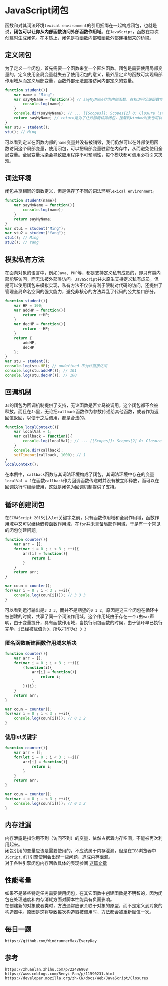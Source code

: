 # JavaScript闭包

函数和对其词法环境`lexical environment`的引用捆绑在一起构成闭包，也就是说，**闭包可以让你从内部函数访问外部函数作用域**。在`JavaScript`，函数在每次创建时生成闭包。在本质上，闭包是将函数内部和函数外部连接起来的桥梁。

## 定义闭包
为了定义一个闭包，首先需要一个函数来套一个匿名函数。闭包是需要使用局部变量的，定义使用全局变量就失去了使用闭包的意义，最外层定义的函数可实现局部作用域从而定义局部变量，函数外部无法直接访问内部定义的变量。

```JavaScript
function student(){
    var name = "Ming";
    var sayMyName = function(){ // sayMyName作为内部函数，有权访问父级函数作用域student中的变量
        console.log(name);
    }
    console.dir(sayMyName); // ... [[Scopes]]: Scopes[2] 0: Closure (student) {name: "Ming"} 1: Global ...
    return sayMyName; // return是为了让外部能访问闭包，挂载到window对象也可以 
}
var stu = student(); 
stu(); // Ming
```
可以看到定义在函数内部的`name`变量并没有被销毁，我们仍然可以在外部使用函数访问这个局部变量，使用闭包，可以把局部变量驻留在内存中，从而避免使用全局变量。全局变量污染会导致应用程序不可预测性，每个模块都可调用必将引来灾难。

## 词法环境
闭包共享相同的函数定义，但是保存了不同的词法环境`lexical environment`。

```JavaScript
function student(name){
    var sayMyName = function(){
        console.log(name);
    }
    return sayMyName;
}
var stu1 = student("Ming"); 
var stu2 = student("Yang"); 
stu1(); // Ming
stu2(); // Yang
```

## 模拟私有方法
在面向对象的语言中，例如`Java`、`PHP`等，都是支持定义私有成员的，即只有类内部能够访问，而无法被外部类访问。`JavaScript`并未原生支持定义私有成员，但是可以使用闭包来模拟实现，私有方法不仅仅有利于限制对代码的访问，还提供了管理全局命名空间的强大能力，避免非核心的方法弄乱了代码的公共接口部分。

```JavaScript
function student(){
    var HP = 100;
    var addHP = function(){
        return ++HP;
    }
    var decHP = function(){
        return --HP;
    }
    return {
        addHP,
        decHP
    };
}
var stu = student();
console.log(stu.HP); // undefined 不允许直接访问
console.log(stu.addHP()); // 101
console.log(stu.decHP()); // 100
```

## 回调机制
`Js`的闭包为回调机制提供了支持，无论函数是否立马被调用，这个闭包都不会被释放。而且在`Js`里，无论把`callback`函数作为参数传递给其他函数，或者作为返回值返回，以便于之后调用，都是合法的。
```javascript
function localContext(){
    var localVal = 1;
    var callback = function(){
        console.log(localVal); // ... [[Scopes]]: Scopes[2] 0: Closure (localContext) {localVal: 1} 1: Global ...
    }
    console.dir(callback);
    setTimeout(callback, 1000); // 1
}
localContext();
```
在本例中，`callback`函数与其词法环境构成了闭包，其词法环境中存在的变量`localVal = 1`在函数`callback`作为回调函数传递时并没有被立即释放，而可以在回调执行时继续使用，这就是闭包为回调机制提供了支持。

## 循环创建闭包
在`ECMAScript 2015`引入`let`关键字之前，只有函数作用域和全局作用域，函数作用域中又可以继续嵌套函数作用域，在`for`并未具备局部作用域，于是有一个常见的闭包创建问题。

```JavaScript
function counter(){
    var arr = [];
    for(var i = 0 ; i < 3 ; ++i){
        arr[i] = function(){
            return i;
        }
    }
    return arr;
}

var coun = counter();
for(var i = 0 ; i < 3 ; ++i){
    console.log(coun[i]()); // 3 3 3
}
```
可以看到运行输出是`3 3 3`，而并不是期望的`0 1 2`，原因是这三个闭包在循环中被创建的时候，共享了同一个词法作用域，这个作用域由于存在一个`i`由`var`声明，由于变量提升，具有函数作用域，当执行闭包函数的时候，由于循环早已执行完毕，`i`已经被赋值为`3`，所以打印为`3 3 3`

### 匿名函数新建函数作用域来解决

```JavaScript
function counter(){
    var arr = [];
    for(var i = 0 ; i < 3 ; ++i){
        (function(i){
            arr[i] = function(){
                return i;
            }
        })(i);
    }
    return arr;
}

var coun = counter();
for(var i = 0 ; i < 3 ; ++i){
    console.log(coun[i]()); // 0 1 2
}
```

### 使用let关键字
```JavaScript
function counter(){
    var arr = [];
    for(let i = 0 ; i < 3 ; ++i){
        arr[i] = function(){
            return i;
        }
    }
    return arr;
}

var coun = counter();
for(var i = 0 ; i < 3 ; ++i){
    console.log(coun[i]()); // 0 1 2
}
```

## 内存泄漏
内存泄露是指你用不到（访问不到）的变量，依然占据着内存空间，不能被再次利用起来。  
闭包引用的变量应该是需要使用的，不应该属于内存泄漏，但是在`IE8`浏览器中`JScript.dll`引擎使用会出现一些问题，造成内存泄漏。  
对于各种引擎闭包内存回收具体的表现参阅 [这篇文章](https://www.cnblogs.com/rubylouvre/p/3345294.html)

## 性能考量
如果不是某些特定任务需要使用闭包，在其它函数中创建函数是不明智的，因为闭包在处理速度和内存消耗方面对脚本性能具有负面影响。  
在创建新的对象或者类时，方法通常应该关联于对象的原型，而不是定义到对象的构造器中。原因是这将导致每次构造器被调用时，方法都会被重新赋值一次。

## 每日一题

```
https://github.com/WindrunnerMax/EveryDay
```

## 参考
```
https://zhuanlan.zhihu.com/p/22486908
https://www.cnblogs.com/Renyi-Fan/p/11590231.html
https://developer.mozilla.org/zh-CN/docs/Web/JavaScript/Closures
```